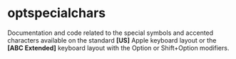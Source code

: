 # optspecialchars

Documentation and code related to the special symbols and accented characters available on the standard **[US]** Apple keyboard layout or the **[ABC Extended]** keyboard layout with the Option or Shift+Option modifiers.
